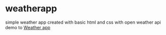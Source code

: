 # weatherapp

simple weather app created with basic html and css with open weather api 
demo to [Weather app](https://vijaykrishna99.github.io/weatherapp/)
